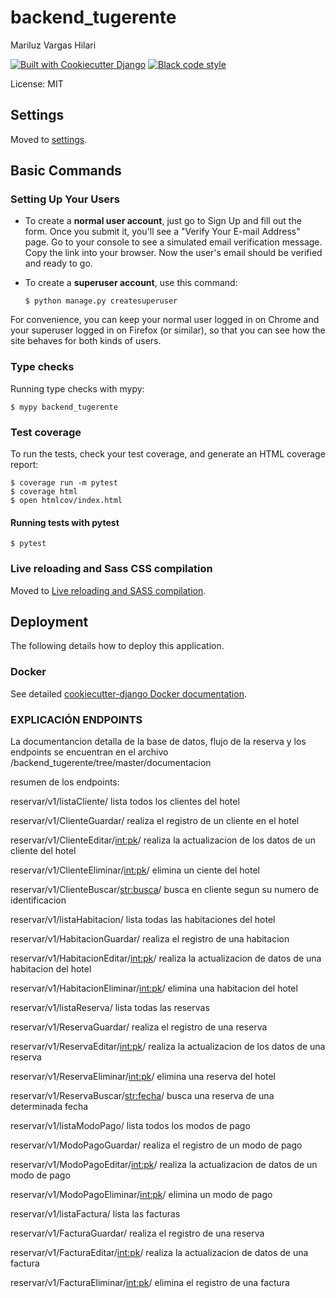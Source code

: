 # backend_tugerente

Mariluz Vargas Hilari

[![Built with Cookiecutter Django](https://img.shields.io/badge/built%20with-Cookiecutter%20Django-ff69b4.svg?logo=cookiecutter)](https://github.com/cookiecutter/cookiecutter-django/)
[![Black code style](https://img.shields.io/badge/code%20style-black-000000.svg)](https://github.com/ambv/black)

License: MIT

## Settings

Moved to [settings](http://cookiecutter-django.readthedocs.io/en/latest/settings.html).

## Basic Commands

### Setting Up Your Users

-   To create a **normal user account**, just go to Sign Up and fill out the form. Once you submit it, you'll see a "Verify Your E-mail Address" page. Go to your console to see a simulated email verification message. Copy the link into your browser. Now the user's email should be verified and ready to go.

-   To create a **superuser account**, use this command:

        $ python manage.py createsuperuser

For convenience, you can keep your normal user logged in on Chrome and your superuser logged in on Firefox (or similar), so that you can see how the site behaves for both kinds of users.

### Type checks

Running type checks with mypy:

    $ mypy backend_tugerente

### Test coverage

To run the tests, check your test coverage, and generate an HTML coverage report:

    $ coverage run -m pytest
    $ coverage html
    $ open htmlcov/index.html

#### Running tests with pytest

    $ pytest

### Live reloading and Sass CSS compilation

Moved to [Live reloading and SASS compilation](https://cookiecutter-django.readthedocs.io/en/latest/developing-locally.html#sass-compilation-live-reloading).

## Deployment

The following details how to deploy this application.

### Docker

See detailed [cookiecutter-django Docker documentation](http://cookiecutter-django.readthedocs.io/en/latest/deployment-with-docker.html).

### EXPLICACIÓN ENDPOINTS
La documentancion detalla de la base de datos, flujo de la reserva y los endpoints se encuentran en el archivo /backend_tugerente/tree/master/documentacion

resumen de los endpoints:

reservar/v1/listaCliente/ 
lista todos los clientes del hotel

reservar/v1/ClienteGuardar/ 
realiza el registro de un cliente en el hotel

reservar/v1/ClienteEditar/<int:pk>/ 
realiza la actualizacion de los datos de un cliente del hotel

reservar/v1/ClienteEliminar/<int:pk>/
elimina un ciente del hotel

reservar/v1/ClienteBuscar/<str:busca>/ 
busca en cliente segun su numero de identificacion

reservar/v1/listaHabitacion/
lista todas las habitaciones del hotel

reservar/v1/HabitacionGuardar/
realiza el registro de una habitacion

reservar/v1/HabitacionEditar/<int:pk>/
realiza la actualizacion de datos de una habitacion del hotel

reservar/v1/HabitacionEliminar/<int:pk>/
elimina una habitacion del hotel

reservar/v1/listaReserva/
lista todas las reservas

reservar/v1/ReservaGuardar/
realiza el registro de una reserva

reservar/v1/ReservaEditar/<int:pk>/
realiza la actualizacion de los datos de una reserva

reservar/v1/ReservaEliminar/<int:pk>/
elimina una reserva del hotel

reservar/v1/ReservaBuscar/<str:fecha>/
busca una reserva de una determinada fecha

reservar/v1/listaModoPago/
lista todos los modos de pago

reservar/v1/ModoPagoGuardar/
realiza el registro de un modo de pago

reservar/v1/ModoPagoEditar/<int:pk>/
realiza la actualizacion de datos de un modo de pago

reservar/v1/ModoPagoEliminar/<int:pk>/
elimina un modo de pago

reservar/v1/listaFactura/
lista las facturas

reservar/v1/FacturaGuardar/
realiza el registro de una reserva

reservar/v1/FacturaEditar/<int:pk>/
realiza la actualizacion de datos de una factura

reservar/v1/FacturaEliminar/<int:pk>/
elimina el registro de una factura